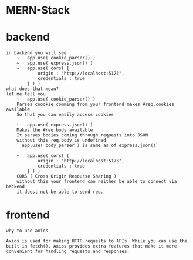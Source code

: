 # MERN-Stack

# backend
    in backend you will see
        ~   app.use( cookie_parser() )
        ~   app.use( express.json() )
        ~   app.use( cors( {
                origin : "http://localhost:5173",
                credentials : true
            } ) )
    what does that mean?
    let me tell you
        ~   app.use( cookie_parser() )
        Parses coookie comming from your frontend makes #req.cookies available
        So that you can easily access cookies

        ~   app.use( express.json() )
        Makes the #req.body available
        It parses bodies coming through requests into JSON
        without this req.body is undefined
        ` app.use( body_parser ) is same as of express.json()`

        ~   app.use( cors( {
                origin : "http://localhost:5173",
                credentials : true
            } ) )
        CORS ( Cross Origin Resourse Sharing )
        without this your frontend can neither be able to connect via backend
        it doest not be able to send req.

# frontend
    why to use axios
    
    Axios is used for making HTTP requests to APIs. While you can use the built-in fetch(), Axios provides extra features that make it more convenient for handling requests and responses.
